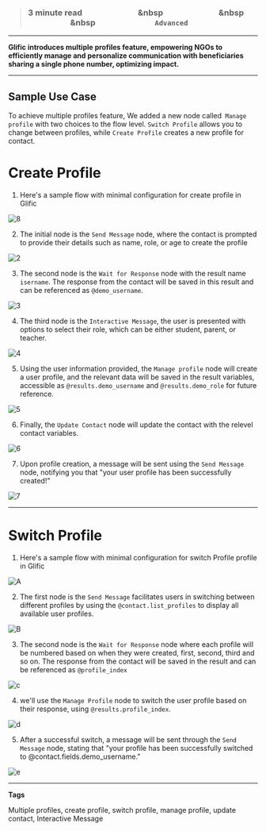 > ### **3 minute read &nbsp; &nbsp; &nbsp; &nbsp; &nbsp; &nbsp; &nbsp; &nbsp; &nbsp; &nbsp; &nbsp; &nbsp; &nbsp; &nbsp; &nbsp &nbsp; &nbsp; &nbsp; &nbsp; &nbsp; &nbsp; &nbsp; &nbsp; &nbsp; &nbsp; &nbsp; &nbsp; &nbsp; &nbsp; &nbsp &nbsp; &nbsp; &nbsp; &nbsp; &nbsp; &nbsp; &nbsp; &nbsp; &nbsp; &nbsp; &nbsp; &nbsp; &nbsp; &nbsp; &nbsp &nbsp; &nbsp; &nbsp; &nbsp; &nbsp; &nbsp; &nbsp; &nbsp; &nbsp; &nbsp; &nbsp; &nbsp; &nbsp; &nbsp; &nbsp; `Advanced`**
___

**Glific introduces multiple profiles feature, empowering NGOs to efficiently manage and personalize communication with beneficiaries sharing a single phone number, optimizing impact.**

___
## Sample Use Case

To achieve multiple profiles feature, We added a new node called` Manage profile` with two choices to the flow level. `Switch Profile` allows you to change between profiles, while `Create Profile` creates a new profile for contact.


# Create Profile
1.  Here's a sample flow with minimal configuration for create profile in Glific

![8](https://github.com/glific/docs/assets/90472056/e9d125d5-73fd-4c94-8ed8-00362ba9e1e7)

2. The initial node is the `Send Message` node, where the contact is prompted to provide their details such as name, role, or age to create the profile

![2](https://github.com/glific/docs/assets/90472056/5cb5141a-8452-4966-a57b-f788e4617973)

3. The second node is the `Wait for Response` node with the result name `isername`. The response from the contact will be saved in this result and can be referenced as `@demo_username`.

![3](https://github.com/glific/docs/assets/90472056/ae24afad-bf49-4066-a2aa-c977d54b2f88)

4. The third node is the `Interactive Message`, the user is presented with options to select their role, which can be either student, parent, or teacher.

![4](https://github.com/glific/docs/assets/90472056/7eb71142-f078-4712-a555-303811b46b00)

5. Using the user information provided, the `Manage profile` node will create a user profile, and the relevant data will be saved in the result variables, accessible as `@results.demo_username` and `@results.demo_role` for future reference.

![5](https://github.com/glific/docs/assets/90472056/50632c81-d701-4e3f-8462-de5e8135d539)

6. Finally, the `Update Contact` node will update the contact with the relevel contact variables.

![6](https://github.com/glific/docs/assets/90472056/3352a26c-d473-4411-baff-c02273bd3bf8)

7. Upon profile creation, a message will be sent using the `Send Message` node, notifying you that "your user profile has been successfully created!"

![7](https://github.com/glific/docs/assets/90472056/f8df2640-bd4d-462d-8989-da706060669d)

___

# Switch Profile

1.  Here's a sample flow with minimal configuration for switch Profile profile in Glific

![A](https://github.com/glific/docs/assets/90472056/a28c9453-948e-4399-a205-8414e7bb84ee)

2. The first node is the `Send Message` facilitates users in switching between different profiles by using the `@contact.list_profiles` to display all available user profiles.

![B](https://github.com/glific/docs/assets/90472056/858acf8d-a009-4a2e-9a31-9ac253337cb4)

3.  The second node is the `Wait for Response` node where each profile will be numbered based on when they were created, first, second, third and so on. The response from the contact will be saved in the result and can be referenced as `@profile_index`

![c](https://github.com/glific/docs/assets/90472056/ecac5c43-188b-4fa1-bab9-fa17b1aaf444)

4. we'll use the `Manage Profile` node to switch the user profile based on their response, using `@results.profile_index`.

![d](https://github.com/glific/docs/assets/90472056/9cdbf6af-6642-4636-b4c0-769a5f313746)

5. After a successful switch, a message will be sent through the `Send Message` node, stating that "your profile has been successfully switched to @contact.fields.demo_username."

![e](https://github.com/glific/docs/assets/90472056/505e664a-282b-450b-a654-daf6241bc512)

___


**Tags**

Multiple profiles, create profile, switch profile, manage profile, update contact, Interactive Message
